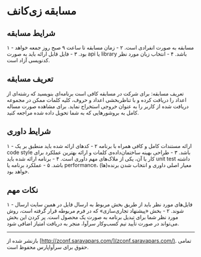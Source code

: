 # مسابقه زی‌کانف

## شرایط مسابقه

۱ - مسابقه به صورت انفرادی است.
۲ - زمان مسابقه تا ساعت ۹ صبح روز جمعه خواهد بود.
۳ - فایل قابل ارائه باید به صورت api یا library باشد.
۴ - انتخاب زبان مورد نظر کدنویسی آزاد است.

## تعریف مسابقه

تعریف مسابقه: برای شرکت در مسابقه کافی است برنامه‌ای بنویسید که رشته‌ای از اعداد را دریافت کرده و با تناظربخشی اعداد و حروف، کلیه کلمات ممکن در مجموعه دریافت شده از کاربر را به عنوان خروجی استخراج نماید. برای مشاهده صورت مساله کامل به بروشورهایی که به شما تحویل داده شده مراجعه کنید.

## شرایط داوری

۱ - ارائه مستندات کامل و کافی همراه با برنامه
۲ - کدهای ارائه شده باید منطبق بر یک code style باشد.
۳ - طراحی بهینه ساختمان‌داده‌ی کلمات و ارائه بهترین عملکرد برای کار با آن، یکی از ملاک‌های مهم داوری است.
۴ - برنامه ارائه شده باید unit test داشته باشد.
۵ - عملکرد برنامه یا performance، معیار اصلی داوری و انتخاب شدن برنده‌(ها) خواهد بود.

## نکات مهم

۱ - فایل‌های مورد نظر باید از طریق بخش مربوط به ارسال فایل در همین سایت ارسال شوند.
۲ - بخش «پیشنهاد تجاری‌سازی» که در فرم مربوطه قرار گرفته است، روش مورد نظر شما برای تبدیل برنامه به صورت یک محصول است. پر کردن این بخش می‌تواند در صورت تأیید تیم کسب‌وکار سرآوا، منجر به دریافت امتیاز اضافی شود.

----

بازنشر شده از [http://zconf.saravapars.com/](zconf.saravapars.com/). تمامی حقوق برای سرآواپارس محفوظ است.
